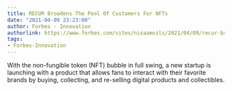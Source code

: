 ```yaml
---
title: RECUR Broadens The Pool Of Customers For NFTs
date: "2021-04-09 23:23:00"
author: Forbes - Innovation
authorlink: https://www.forbes.com/sites/nisaamoils/2021/04/09/recur-broadens-the-pool-of-customers-for-nfts/
tags:
- Forbes-Innovation
---
```

With the non-fungible token (NFT) bubble in full swing, a new startup is launching with a product that allows fans to interact with their favorite brands by buying, collecting, and re-selling digital products and collectibles.